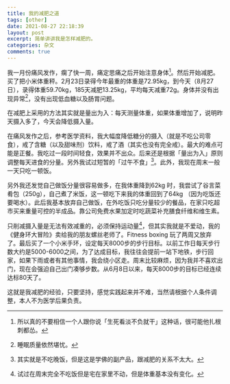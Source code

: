 ```yaml
---
title: 我的减肥之道
tags: [other]
date: 2021-08-27 22:18:39
layout: post
excerpt: 简单讲讲我是怎样减肥的。
categories: 杂文
comments: true
---
```


我一月份痛风发作，瘸了快一周，痛定思痛之后开始注意身体[^1]。然后开始减肥。买了把小米体重秤。2月23日录得今年最重的体重是72.95kg，到今天（8月27日），录得体重59.70kg，185天减肥13.25kg，平均每天减重72g。身体并没有出现异常[^2]，没有出现低血糖以及肠胃问题。

在减肥上采用的方法其实就是量出为入：每天测量体重，如果体重增加了，说明昨天摄入多了，今天会降低摄入量。

在痛风发作之后，参考医学资料，我大幅度降低糖分的摄入（就是不吃公司零食），戒了含糖（以及甜味剂）饮料，戒了酒（其实也没有完全戒）。最大的难点可能是正餐。我吃过一段时间轻食，效果并不出众。后来还是根据「量出为入」原则调整每天进食的分量。另外我试过短暂的「过午不食」[^3]。此外，我现在周末一般一天只吃一顿饭。

另外我还发觉自己做饭分量很容易做多，在我体重降到62kg 时，我尝试了谷言菜肴包（250g），自己煮了米饭，这一顿吃下来我的体重回到了64kg （因为吃饭还要喝水）。此后我基本放弃自己做饭，在外吃饭只吃分量较少的餐品，在家只吃超市买来重量可控的半成品。靠公司免费水果加定时吃蔬菜补充膳食纤维和维生素。

只削减摄入量是无法有效减重的，必须保持运动量[^4]，但其实我就是不爱动，我的《健身环大冒险》卖给我的朋友螺丝老师了。Fitness boxing 玩了两周又放弃了。最后买了一个小米手环，设定每天8000步的步行目标。以前工作日每天步行数大约是5000-6000之间，为了达成目标，我往往会提前一站下地铁，步行回家，如果下雨或者有其他事情，我会绕小区走。周末比较麻烦，因为我并不喜欢出门，现在会强迫自己出门凑够步数。从6月8日以来，每天8000步的目标已经连续达标80天了。

这就是我减肥的经验，只要坚持，感觉实践起来并不难，当然请根据个人条件调整，本人不为医学后果负责。


[^1]: 所以真的不要相信一个人跟你说「生死看淡不负就干」这种话，很可能他扎根刺都怂。

[^2]: 睡眠质量依然堪忧。

[^3]: 其实就是不吃晚饭，但是这是学佛的副产品，跟减肥的关系不太大。

[^4]: 试过在周末完全不吃饭但是宅在家里不动，但是体重基本没有变化。